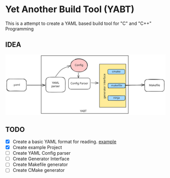 # Yet Another Build Tool (YABT)

This is a attempt to create a YAML based build tool for "C" and "C++" Programming

## IDEA

![idea](images/idea.excalidraw.svg)

## TODO
 - [X] Create a basic YAML format for reading. [example](examples/project/yabt.yaml)
 - [X] Create example Project
 - [ ] Create YAML Config parser
 - [ ] Create Generator Interface
 - [ ] Create Makefile generator
 - [ ] Create CMake generator
